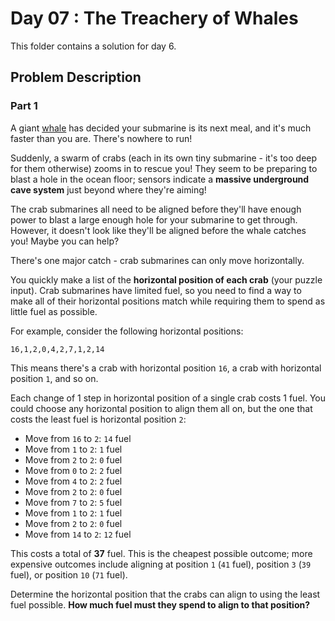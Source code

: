 # Day 07 : The Treachery of Whales

This folder contains a solution for day 6.

## Problem Description

### Part 1

A giant [whale](https://en.wikipedia.org/wiki/Sperm_whale) has decided your submarine is its next meal, and it's much faster than you are. There's nowhere to run!

Suddenly, a swarm of crabs (each in its own tiny submarine - it's too deep for them otherwise) zooms in to rescue you! They seem to be preparing to blast a hole in the ocean floor; sensors indicate a **massive underground cave system** just beyond where they're aiming!

The crab submarines all need to be aligned before they'll have enough power to blast a large enough hole for your submarine to get through. However, it doesn't look like they'll be aligned before the whale catches you! Maybe you can help?

There's one major catch - crab submarines can only move horizontally.

You quickly make a list of the **horizontal position of each crab** (your puzzle input). Crab submarines have limited fuel, so you need to find a way to make all of their horizontal positions match while requiring them to spend as little fuel as possible.

For example, consider the following horizontal positions:

```
16,1,2,0,4,2,7,1,2,14
```

This means there's a crab with horizontal position ```16```, a crab with horizontal position ```1```, and so on.

Each change of 1 step in horizontal position of a single crab costs 1 fuel. You could choose any horizontal position to align them all on, but the one that costs the least fuel is horizontal position ```2```:

  * Move from ```16``` to ```2```: ```14``` fuel
  * Move from ```1``` to ```2```: ```1``` fuel
  * Move from ```2``` to ```2```: ```0``` fuel
  * Move from ```0``` to ```2```: ```2``` fuel
  * Move from ```4``` to ```2```: ```2``` fuel
  * Move from ```2``` to ```2```: ```0``` fuel
  * Move from ```7``` to ```2```: ```5``` fuel
  * Move from ```1``` to ```2```: ```1``` fuel
  * Move from ```2``` to ```2```: ```0``` fuel
  * Move from ```14``` to ```2```: ```12``` fuel

This costs a total of **37** fuel. This is the cheapest possible outcome; more expensive outcomes include aligning at position ```1``` (```41``` fuel), position ```3``` (```39``` fuel), or position ```10``` (```71``` fuel).

Determine the horizontal position that the crabs can align to using the least fuel possible. **How much fuel must they spend to align to that position?**
